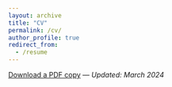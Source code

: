```yaml
---
layout: archive
title: "CV"
permalink: /cv/
author_profile: true
redirect_from:
  - /resume
---
```


[Download a PDF copy](/files/CV_WafaJohal.pdf) — _Updated: March 2024_
